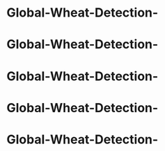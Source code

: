 # Global-Wheat-Detection-
# Global-Wheat-Detection-
# Global-Wheat-Detection-
# Global-Wheat-Detection-
# Global-Wheat-Detection-
